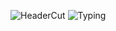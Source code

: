 ![HeaderCut](https://user-images.githubusercontent.com/18022426/164022445-82d9da4a-a128-43e5-9d1b-6d575dadaf7e.gif)
![Typing](https://user-images.githubusercontent.com/18022426/164018308-5cce3c0b-f4d3-4a03-baa0-b3c29f9d3982.svg)
<!--
**mahe54/mahe54** is a ✨ _special_ ✨ repository because its `README.md` (this file) appears on your GitHub profile.

Here are some ideas to get you started:

- 🔭 I’m currently working on ...
- 🌱 I’m currently learning ...
- 👯 I’m looking to collaborate on ...
- 🤔 I’m looking for help with ...
- 💬 Ask me about ...
- 📫 How to reach me: ...
- 😄 Pronouns: ...
- ⚡ Fun fact: ...
-->


